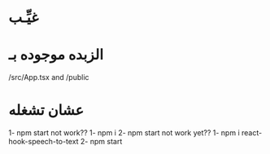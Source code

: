 # غيِّـب

# الزبده موجوده بـ

/src/App.tsx and /public

# عشان تشغله

1- npm start
not work??
1- npm i
2- npm start
not work yet??
1- npm i react-hook-speech-to-text
2- npm start
